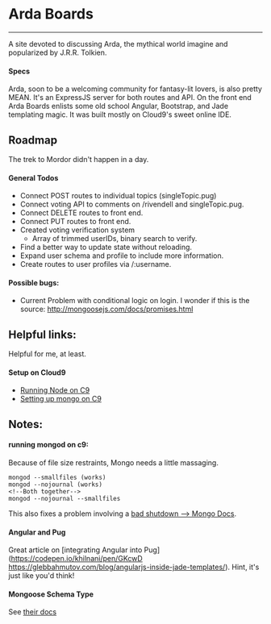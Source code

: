# Arda Boards
--------------
A site devoted to discussing Arda, the mythical world imagine and popularized by J.R.R. Tolkien.

#### Specs
Arda, soon to be a welcoming community for fantasy-lit lovers, is also pretty MEAN. It's an ExpressJS server for both routes and API. On the front end Arda Boards enlists some old school Angular, Bootstrap, and Jade templating magic. It was built mostly on Cloud9's sweet online IDE.

## Roadmap
The trek to Mordor didn't happen in a day.

#### General Todos
+ Connect POST routes to individual topics (singleTopic.pug)
+ Connect voting API to comments on /rivendell and singleTopic.pug.
+ Connect DELETE routes to front end.
+ Connect PUT routes to front end.
+ Created voting verification system
    - Array of trimmed userIDs, binary search to verify.
+ Find a better way to update state without reloading.
+ Expand user schema and profile to include more information.
+ Create routes to user profiles via /:username.


#### Possible bugs:
+ Current Problem with conditional logic on login. I wonder if this is the source: http://mongoosejs.com/docs/promises.html


## Helpful links:
Helpful for me, at least.
#### Setup on Cloud9
+ [Running Node on C9](http://stackoverflow.com/questions/15087953/running-hello-world-using-node-js-express-in-cloud-9ide)
+ [Setting up mongo on C9](https://community.c9.io/t/setting-up-mongodb/1717)


## Notes:
#### running mongod on c9:
Because of file size restraints, Mongo needs a little massaging.
```
mongod --smallfiles (works)
mongod --nojournal (works)
<!--Both together-->
mongod --nojournal --smallfiles
```
This also fixes a problem involving a [bad shutdown --> Mongo Docs](https://docs.mongodb.com/manual/tutorial/recover-data-following-unexpected-shutdown/).

#### Angular and Pug
Great article on [integrating Angular into Pug](https://codepen.io/khilnani/pen/GKcwD https://glebbahmutov.com/blog/angularjs-inside-jade-templates/). Hint, it's just like you'd think!

#### Mongoose Schema Type
See [their docs](http://mongoosejs.com/docs/2.7.x/docs/schematypes.html)